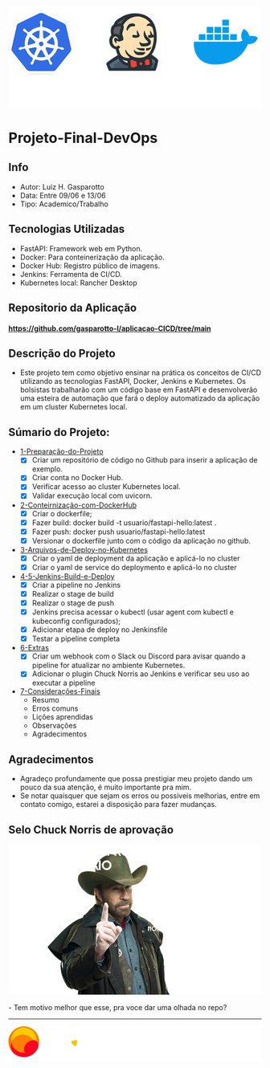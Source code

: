 
<p align="center">
  <img src="assets/et1/logos/logo-DKJ.png" alt="image">
</p>

# Projeto-Final-DevOps

## Info
- Autor: Luiz H. Gasparotto
- Data: Entre 09/06 e 13/06
- Tipo: Academico/Trabalho

## Tecnologias Utilizadas
- FastAPI: Framework web em Python.
- Docker: Para conteinerização da aplicação.
- Docker Hub: Registro público de imagens.
- Jenkins: Ferramenta de CI/CD.
- Kubernetes local: Rancher Desktop

## Repositorio da Aplicação
#### https://github.com/gasparotto-l/aplicacao-CICD/tree/main

## Descrição do Projeto

- Este projeto tem como objetivo ensinar na prática os conceitos de CI/CD
utilizando as tecnologias FastAPI, Docker, Jenkins e Kubernetes. Os bolsistas
trabalharão com um código base em FastAPI e desenvolverão uma esteira de
automação que fará o deploy automatizado da aplicação em um cluster
Kubernetes local.

## Súmario do Projeto:

- [1-Preparação-do-Projeto](./Etapas/1-Preparação-do-Projeto/README.md)
  - [x] Criar um repositório de código no Github para inserir a aplicação de exemplo.
  - [x] Criar conta no Docker Hub.
  - [x] Verificar acesso ao cluster Kubernetes local.
  - [x] Validar execução local com uvicorn.    
- [2-Conteirnização-com-DockerHub](./Etapas/2-Conteirnização-com-DockerHub/README.md)
  - [x] Criar o dockerfile;
  - [x] Fazer build: docker build -t usuario/fastapi-hello:latest .
  - [x] Fazer push: docker push usuario/fastapi-hello:latest
  - [x] Versionar o dockerfile junto com o código da aplicação no github.

- [3-Arquivos-de-Deploy-no-Kubernetes](./Etapas/3-Arquivos-de-Deploy-no-Kubernetes/README.md)
  - [x] Criar o yaml de deployment da aplicação e aplicá-lo no cluster
  - [x] Criar o yaml de service do deploymento e aplicá-lo no cluster
- [4-5-Jenkins-Build-e-Deploy](./Etapas/4-5-Jenkins-Build-e-Deploy/README.md)
  - [x] Criar a pipeline no Jenkins
  - [x] Realizar o stage de build
  - [x] Realizar o stage de push
  - [x] Jenkins precisa acessar o kubectl (usar agent com kubectl e kubeconfig
configurados);
  - [x] Adicionar etapa de deploy no Jenkinsfile
  - [x] Testar a pipeline completa

- [6-Extras](./Etapas/6-Extras/README.md)
  - [x] Criar um webhook com o Slack ou Discord para avisar quando a pipeline
for atualizar no ambiente Kubernetes.
  - [x] Adicionar o plugin Chuck Norris ao Jenkins e verificar seu uso ao executar a pipeline
     
- [7-Considerações-Finais](./Etapas/7-Considerações-Finais/README.md)
  - Resumo
  - Erros comuns
  - Lições aprendidas
  - Observações
  - Agradecimentos
## Agradecimentos
- Agradeço profundamente que possa prestigiar meu projeto dando um pouco da sua atenção, é muito importante pra mim.
- Se notar quaisquer que sejam os erros ou possiveis melhorias, entre em contato comigo, estarei a disposição para fazer mudanças.

## Selo Chuck Norris de aprovação

<p align="center">
  <img src="assets/imgextras/chucknorris (1).png" alt="image">
</p>
- Tem motivo melhor que esse, pra voce dar uma olhada no repo? 

---
<p align="center">
  <img src="assets/et1/logos/compassUol-logo_1.png" alt="image">
</p>
